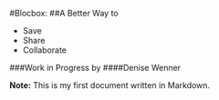 #Blocbox:
##A Better Way to
- Save
- Share
- Collaborate

###Work in Progress by
####Denise Wenner

**Note:** This is my first document written in Markdown.